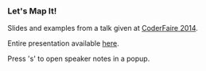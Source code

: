 ### Let's Map It!

Slides and examples from a talk given at [CoderFaire 2014](http://tennessee.coderfaire.com/schedule-2014).

Entire presentation available [here](http://dailytechnology.net/2014-coderfaire-maps/).

Press 's' to open speaker notes in a popup.
